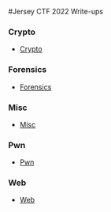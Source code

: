 #Jersey CTF 2022 Write-ups

<h3 dir="auto">
  <a id="user-content-crypto" class="anchor" aria-hidden="true" href="#crypto"> </a>
  Crypto
</h3>

<ul dir="auto">
  <li>
    <a href="#">Crypto</a>
  </li>
</ul>

<h3 dir="auto">
  <a id="user-content-forensics" class="anchor" aria-hidden="true" href="#forensics"> </a>
  Forensics
</h3>

<ul dir="auto">
  <li>
    <a href="#">Forensics</a>
  </li>
</ul>

<h3 dir="auto">
  <a id="user-content-misc" class="anchor" aria-hidden="true" href="#misc"> </a>
  Misc
</h3>

<ul dir="auto">
  <li>
    <a href="#">Misc</a>
  </li>
</ul>

<h3 dir="auto">
  <a id="user-content-crypto" class="anchor" aria-hidden="true" href="#pwn"> </a>
  Pwn
</h3>

<ul dir="auto">
  <li>
    <a href="#">Pwn</a>
  </li>
</ul>

<h3 dir="auto">
  <a id="user-content-web" class="anchor" aria-hidden="true" href="#web"> </a>
  Web
</h3>

<ul dir="auto">
  <li>
    <a href="#">Web</a>
  </li>
</ul>
